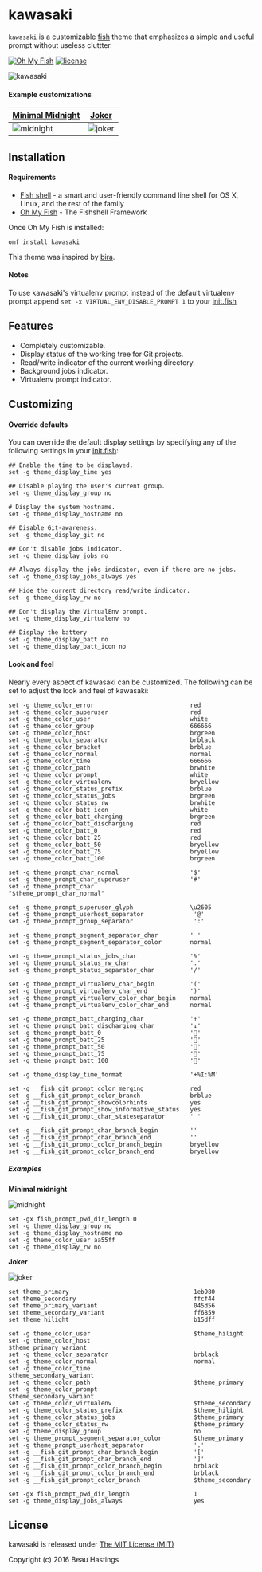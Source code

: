 # kawasaki

`kawasaki` is a customizable [fish][fish] theme that emphasizes a simple and useful prompt without useless cluttter.

[![Oh My Fish](https://img.shields.io/badge/Framework-Oh_My_Fish-blue.svg?style=flat)](https://github.com/oh-my-fish/oh-my-fish)
[![license](https://img.shields.io/github/license/mashape/apistatus.svg)](/LICENSE)

![kawasaki][screenshot]

#### Example customizations

| [Minimal Midnight](#customizing) | [Joker](#customizing) |
| -------------------------------- | --------------------- |
| ![midnight](https://user-images.githubusercontent.com/195790/96850333-45429a80-1489-11eb-8b28-043b2999b75d.png) | ![joker](https://user-images.githubusercontent.com/195790/96945002-0820eb80-150f-11eb-91fe-ecfa0e2b9131.png) |

## Installation


#### Requirements
* [Fish shell][fish] - a smart and user-friendly command line
shell for OS X, Linux, and the rest of the family
* [Oh My Fish][omf] - The Fishshell Framework

Once Oh My Fish is installed:

    omf install kawasaki

This theme was inspired by [bira][bira].

#### Notes

To use kawasaki's virtualenv prompt instead of the default virtualenv prompt append `set -x VIRTUAL_ENV_DISABLE_PROMPT 1` to your [init.fish][dotfiles]


## Features

 * Completely customizable.
 * Display status of the working tree for Git projects.
 * Read/write indicator of the current working directory.
 * Background jobs indicator.
 * Virtualenv prompt indicator.


## Customizing

#### Override defaults

You can override the default display settings by specifying any of the following settings in your [init.fish][dotfiles]:

```fish
## Enable the time to be displayed.
set -g theme_display_time yes

## Disable playing the user's current group.
set -g theme_display_group no

# Display the system hostname.
set -g theme_display_hostname no

## Disable Git-awareness.
set -g theme_display_git no

## Don't disable jobs indicator.
set -g theme_display_jobs no

## Always display the jobs indicator, even if there are no jobs.
set -g theme_display_jobs_always yes

## Hide the current directory read/write indicator.
set -g theme_display_rw no

## Don't display the VirtualEnv prompt.
set -g theme_display_virtualenv no

## Display the battery
set -g theme_display_batt no
set -g theme_display_batt_icon no
```

#### Look and feel

Nearly every aspect of kawasaki can be customized. The following can be set to adjust the look and feel of kawasaki:

```fish
set -g theme_color_error                           red
set -g theme_color_superuser                       red
set -g theme_color_user                            white
set -g theme_color_group                           666666
set -g theme_color_host                            brgreen
set -g theme_color_separator                       brblack
set -g theme_color_bracket                         brblue
set -g theme_color_normal                          normal
set -g theme_color_time                            666666
set -g theme_color_path                            brwhite
set -g theme_color_prompt                          white
set -g theme_color_virtualenv                      bryellow
set -g theme_color_status_prefix                   brblue
set -g theme_color_status_jobs                     brgreen
set -g theme_color_status_rw                       brwhite
set -g theme_color_batt_icon                       white
set -g theme_color_batt_charging                   brgreen
set -g theme_color_batt_discharging                red
set -g theme_color_batt_0                          red
set -g theme_color_batt_25                         red
set -g theme_color_batt_50                         bryellow
set -g theme_color_batt_75                         bryellow
set -g theme_color_batt_100                        brgreen

set -g theme_prompt_char_normal                    '$'
set -g theme_prompt_char_superuser                 '#'
set -g theme_prompt_char                           "$theme_prompt_char_normal"

set -g theme_prompt_superuser_glyph                \u2605
set -g theme_prompt_userhost_separator              '@'
set -g theme_prompt_group_separator                 ':'

set -g theme_prompt_segment_separator_char         ' '
set -g theme_prompt_segment_separator_color        normal

set -g theme_prompt_status_jobs_char               '%'
set -g theme_prompt_status_rw_char                 '.'
set -g theme_prompt_status_separator_char          '/'

set -g theme_prompt_virtualenv_char_begin          '('
set -g theme_prompt_virtualenv_char_end            ')'
set -g theme_prompt_virtualenv_color_char_begin    normal
set -g theme_prompt_virtualenv_color_char_end      normal

set -g theme_prompt_batt_charging_char             '↑'
set -g theme_prompt_batt_discharging_char          '↓'
set -g theme_prompt_batt_0                         ''
set -g theme_prompt_batt_25                        ''
set -g theme_prompt_batt_50                        ''
set -g theme_prompt_batt_75                        ''
set -g theme_prompt_batt_100                       ''

set -g theme_display_time_format                   '+%I:%M'

set -g __fish_git_prompt_color_merging             red
set -g __fish_git_prompt_color_branch              brblue
set -g __fish_git_prompt_showcolorhints            yes
set -g __fish_git_prompt_show_informative_status   yes
set -g __fish_git_prompt_char_stateseparator       ' '

set -g __fish_git_prompt_char_branch_begin         ''
set -g __fish_git_prompt_char_branch_end           ''
set -g __fish_git_prompt_color_branch_begin        bryellow
set -g __fish_git_prompt_color_branch_end          bryellow
```

##### Examples

__Minimal midnight__

![midnight](https://user-images.githubusercontent.com/195790/96850333-45429a80-1489-11eb-8b28-043b2999b75d.png)

```fish
set -gx fish_prompt_pwd_dir_length 0
set -g theme_display_group no
set -g theme_display_hostname no
set -g theme_color_user aa55ff
set -g theme_display_rw no
```

__Joker__

![joker](https://user-images.githubusercontent.com/195790/96945002-0820eb80-150f-11eb-91fe-ecfa0e2b9131.png)

```fish
set theme_primary                                   1eb980
set theme_secondary                                 ffcf44
set theme_primary_variant                           045d56
set theme_secondary_variant                         ff6859
set theme_hilight                                   b15dff

set -g theme_color_user                             $theme_hilight
set -g theme_color_host                             $theme_primary_variant
set -g theme_color_separator                        brblack
set -g theme_color_normal                           normal
set -g theme_color_time                             $theme_secondary_variant
set -g theme_color_path                             $theme_primary
set -g theme_color_prompt                           $theme_secondary_variant
set -g theme_color_virtualenv                       $theme_secondary
set -g theme_color_status_prefix                    $theme_hilight
set -g theme_color_status_jobs                      $theme_primary
set -g theme_color_status_rw                        $theme_primary
set -g theme_display_group                          no
set -g theme_prompt_segment_separator_color         $theme_primary
set -g theme_prompt_userhost_separator              '.'
set -g __fish_git_prompt_char_branch_begin          '['
set -g __fish_git_prompt_char_branch_end            ']'
set -g __fish_git_prompt_color_branch_begin         brblack
set -g __fish_git_prompt_color_branch_end           brblack
set -g __fish_git_prompt_color_branch               $theme_secondary

set -gx fish_prompt_pwd_dir_length                  1
set -g theme_display_jobs_always                    yes
```

## License

kawasaki is released under [The MIT License (MIT)][license]

Copyright (c) 2016 Beau Hastings

[license]:    /LICENSE
[fish]:       https://github.com/fish-shell/fish-shell
[omf]:        https://github.com/oh-my-fish/oh-my-fish
[screenshot]: https://cloud.githubusercontent.com/assets/195790/20061473/9545bd4c-a4c5-11e6-83da-8b0a954b8a5a.gif
[bira]:       https://github.com/oh-my-fish/theme-bira
[dotfiles]:   https://github.com/oh-my-fish/oh-my-fish#dotfiles

